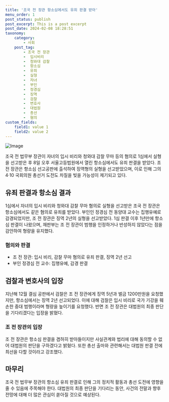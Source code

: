 ```yaml
---
title: '조국 전 장관 항소심에서도 유죄 판결 받아'
menu_order: 1
post_status: publish
post_excerpt: This is a post excerpt
post_date: 2024-02-08 18:28:51
taxonomy:
    category:
        - 사회
    post_tag:
        - 조국 전 장관
        -  입시비리
        -  청와대 감찰
        -  항소심
        -  유죄
        -  실형
        -  자녀
        -  부인
        -  정경심
        -  징역
        -  검찰
        -  변호사
        -  대법원
        -  총선
        -  혐의
custom_fields:
    field1: value 1
    field2: value 2
---
```


![Image](https://imgnews.pstatic.net/image/021/2024/02/08/0002620601_001_20240208163107074.jpg?type=w647)

조국 전 법무부 장관이 자녀의 입시 비리와 청와대 감찰 무마 등의 혐의로 1심에서 실형을 선고받은 후 8일 오후 서울고등법원에서 열린 항소심에서도 유죄 판결을 받았다. 조 전 장관은 항소심 선고공판에 출석하여 징역형의 실형을 선고받았으며, 이로 인해 그의 4·10 국회의원 총선거 도전도 차질을 빚을 가능성이 제기되고 있다.
## 유죄 판결과 항소심 결과
1심에서 자녀의 입시 비리와 청와대 감찰 무마 혐의로 실형을 선고받은 조국 전 장관은 항소심에서도 같은 혐의로 유죄를 받았다. 부인인 정경심 전 동양대 교수는 집행유예로 감경되었지만, 조 전 장관은 징역 2년의 실형을 선고받았다. 1심 판결 이후 1년만에 항소심 판결이 나왔으며, 재판부는 조 전 장관이 범행을 인정하거나 반성하지 않았다는 점을 감안하여 형량을 유지했다.
### 혐의와 판결
- 조 전 장관: 입시 비리, 감찰 무마 혐의로 유죄 판결, 징역 2년 선고
- 부인 정경심 전 교수: 집행유예, 감경 판결
## 검찰과 변호사의 입장
지난해 12월 결심 공판에서 검찰은 조 전 장관에게 징역 5년과 벌금 1200만원을 요청했지만, 항소심에서는 징역 2년 선고되었다. 이에 대해 검찰은 입시 비리로 국가 기강을 훼손한 중대 범행이라며 형량을 높이기를 요청했다. 반면 조 전 장관은 대법원의 최종 판단을 기다리겠다는 입장을 밝혔다.
### 조 전 장관의 입장
조 전 장관은 항소심 판결을 겸허히 받아들이지만 사실관계와 법리에 대해 동의할 수 없어 대법원의 판단을 구하겠다고 밝혔다. 또한 총선 출마와 관련해서는 대법원 판결 전에 최선을 다할 것이라고 강조했다.
## 마무리
조국 전 법무부 장관의 항소심 유죄 판결로 인해 그의 정치적 활동과 총선 도전에 영향을 줄 수 있음에 주목해야 한다. 대법원의 최종 판단을 기다리는 동안, 사건의 전말과 향후 전망에 대해 더 많은 관심이 쏟아질 것으로 예상된다.

